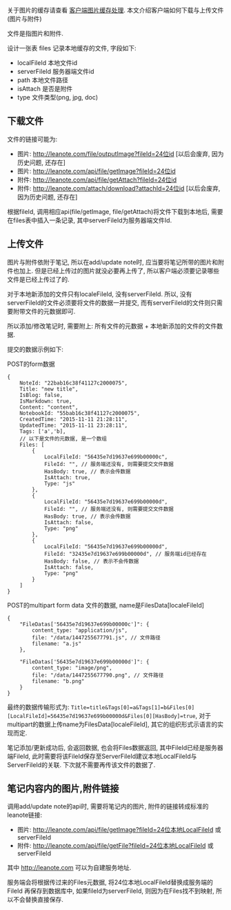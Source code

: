 关于图片的缓存请查看 [客户端图片缓存处理](https://github.com/leanote/leanote/wiki/%E5%AE%A2%E6%88%B7%E7%AB%AF%E5%9B%BE%E7%89%87%E7%BC%93%E5%AD%98%E5%A4%84%E7%90%86). 本文介绍客户端如何下载与上传文件(图片与附件)

文件是指图片和附件.

设计一张表 files 记录本地缓存的文件, 字段如下:

* localFileId 本地文件id
* serverFileId 服务器端文件id
* path 本地文件路径
* isAttach 是否是附件
* type 文件类型(png, jpg, doc)

## 下载文件

文件的链接可能为:

* 图片: http://leanote.com/file/outputImage?fileId=24位id [以后会废弃, 因为历史问题, 还存在]
* 图片: http://leanote.com/api/file/getImage?fileId=24位id
* 附件: http://leanote.com/api/file/getAttach?fileId=24位id
* 附件: http://leanote.com/attach/download?attachId=24位id [以后会废弃, 因为历史问题, 还存在]

根据fileId, 调用相应api(file/getImage, file/getAttach)将文件下载到本地后, 需要在files表中插入一条记录, 其中serverFileId为服务器端文件Id.

## 上传文件

图片与附件依附于笔记, 所以在add/update note时, 应当要将笔记所带的图片和附件也加上. 但是已经上传过的图片就没必要再上传了, 所以客户端必须要记录哪些文件是已经上传过了的.

对于本地新添加的文件只有localeFileId, 没有serverFileId. 所以, 没有serverFileId的文件必须要将文件的数据一并提交, 而有serverFileId的文件则只需要附带文件的元数据即可.

所以添加/修改笔记时, 需要附上: 所有文件的元数据 + 本地新添加的文件的文件数据.

提交的数据示例如下:

POST的form数据
```
{
    NoteId: "22bab16c38f41127c2000075",
    Title: "new title",
    IsBlog: false,
    IsMarkdown: true,
    Content: "content",
    NotebookId: "55bab16c38f41127c2000075",
    CreatedTime: "2015-11-11 21:28:11",
    UpdatedTime: "2015-11-11 23:28:11",
    Tags: ['a','b],
    // 以下是文件的元数据, 是一个数组
    Files: [
        {
            LocalFileId: "56435e7d19637e699b00000c",
            FileId: "", // 服务端还没有, 则需要提交文件数据
            HasBody: true, // 表示会传数据
            IsAttach: true,
            Type: "js"
        },
        {
            LocalFileId: "56435e7d19637e699b00000d",
            FileId: "", // 服务端还没有, 则需要提交文件数据
            HasBody: true, // 表示会传数据
            IsAttach: false,
            Type: "png"
        },
        {
            LocalFileId: "56435e7d19637e699b00000d",
            FileId: "32435e7d19637e699b00000d", // 服务端id已经存在
            HasBody: false, // 表示不会传数据
            IsAttach: false,
            Type: "png"
        }
    ]
}
```
POST的multipart form data 文件的数据, name是FilesData[localeFileId]
```
{
    "FileDatas['56435e7d19637e699b00000c']": {
        content_type: "application/js",
        file: "/data/1447255677791.js", // 文件路径
        filename: "a.js"
    },

    "FileDatas['56435e7d19637e699b00000d']": {
        content_type: "image/png",
        file: "/data/1447255677790.png", // 文件路径
        filename: "b.png"
    }
}
```
最终的数据传输形式为: `Title=title&Tags[0]=a&Tags[1]=b&Files[0][LocalFileId]=56435e7d19637e699b00000d&Files[0][HasBody]=true`, 对于multipart的数据上传name为FilesData[localeFileId], 其它的组织形式示语言的实现而定.

笔记添加/更新成功后, 会返回数据, 也会将Files数据返回, 其中FileId已经是服务器端FileId, 此时需要将该FileId保存至ServerFileId建议本地LocalFileId与ServerFileId的关联. 下次就不需要再传该文件的数据了.

## 笔记内容内的图片,附件链接
调用add/update note的api时, 需要将笔记内的图片, 附件的链接转成标准的leanote链接:

* 图片: http://leanote.com/api/file/getImage?fileId=24位本地LocalFileId 或 serverFileId
* 附件: http://leanote.com/api/file/getFile?fileId=24位本地LocalFileId 或 serverFileId

其中 http://leanote.com 可以为自建服务地址.

服务端会将根据传过来的Files元数据, 将24位本地LocalFileId替换成服务端的FileId 再保存到数据库中, 如果fileId为serverFileId, 则因为在Files找不到映射, 所以不会替换直接保存.